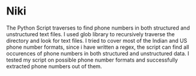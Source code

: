 # Niki

The Python Script traverses to find phone numbers in both structured and unstructured text files. I used glob library to recursively traverse the directory and look for text files. I tried to cover most of the Indian and US phone number formats, since i have written a regex, the script can find all occurences of phone numbers in both structured and unstructured data. I tested my script on possible phone number formats and successfully extracted phone numbers out of them. 
